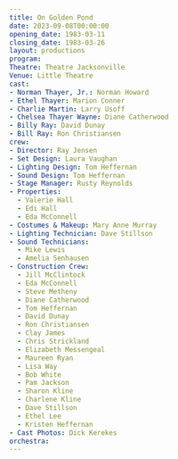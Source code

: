 ```yaml
---
title: On Golden Pond
date: 2023-09-08T00:00:00
opening_date: 1983-03-11
closing_date: 1983-03-26
layout: productions
program:
Theatre: Theatre Jacksonville
Venue: Little Theatre
cast:
- Norman Thayer, Jr.: Norman Howard
- Ethel Thayer: Marion Conner
- Charlie Martin: Larry Usoff
- Chelsea Thayer Wayne: Diane Catherwood
- Billy Ray: David Dunay
- Bill Ray: Ron Christiansen
crew:
- Director: Ray Jensen
- Set Design: Laura Vaughan
- Lighting Design: Tom Heffernan
- Sound Design: Tom Heffernan
- Stage Manager: Rusty Reynolds
- Properties:
  - Valerie Hall
  - Edi Hall
  - Eda McConnell
- Costumes & Makeup: Mary Anne Murray
- Lighting Technician: Dave Stillson
- Sound Technicians:
  - Mike Lewis
  - Amelia Senhausen
- Construction Crew:
  - Jill McClintock
  - Eda McConnell
  - Steve Metheny
  - Diane Catherwood
  - Tom Heffernan
  - David Dunay
  - Ron Christiansen
  - Clay James
  - Chris Strickland
  - Elizabeth Messengeal
  - Maureen Ryan
  - Lisa Way
  - Bob White
  - Pam Jackson
  - Sharon Kline
  - Charlene Kline
  - Dave Stillson
  - Ethel Lee
  - Kristen Heffernan
- Cast Photos: Dick Kerekes
orchestra:
---
```


